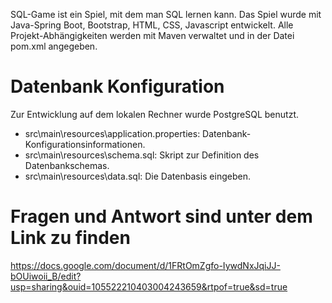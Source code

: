 SQL-Game ist ein Spiel, mit dem man SQL lernen kann. Das Spiel wurde mit Java-Spring Boot, Bootstrap, HTML, CSS, Javascript entwickelt.
Alle Projekt-Abhängigkeiten werden mit Maven verwaltet und in der Datei pom.xml angegeben.
# Datenbank Konfiguration
Zur Entwicklung auf dem lokalen Rechner wurde PostgreSQL benutzt.
- src\main\resources\application.properties: Datenbank-Konfigurationsinformationen.
- src\main\resources\schema.sql: Skript zur Definition des Datenbankschemas.
- src\main\resources\data.sql: Die Datenbasis eingeben.

# Fragen und Antwort sind unter dem Link zu finden
https://docs.google.com/document/d/1FRtOmZgfo-IywdNxJqiJJ-bOUiwoii_B/edit?usp=sharing&ouid=105522210403004243659&rtpof=true&sd=true